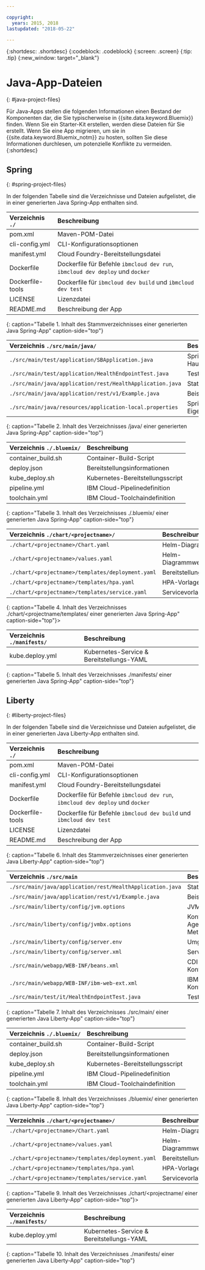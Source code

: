 ```yaml
---

copyright:
  years: 2015, 2018
lastupdated: "2018-05-22"

---
```


{:shortdesc: .shortdesc}
{:codeblock: .codeblock}
{:screen: .screen}
{:tip: .tip}
{:new_window: target="_blank"}

# Java-App-Dateien
{: #java-project-files}

Für Java-Apps stellen die folgenden Informationen einen Bestand der Komponenten dar, die Sie typischerweise in {{site.data.keyword.Bluemix}} finden. Wenn Sie ein Starter-Kit erstellen, werden diese Dateien für Sie erstellt. Wenn Sie eine App migrieren, um sie in {{site.data.keyword.Bluemix_notm}} zu hosten, sollten Sie diese Informationen durchlesen, um potenzielle Konflikte zu vermeiden. 
{:shortdesc}

## Spring
{: #spring-project-files}

In der folgenden Tabelle sind die Verzeichnisse und Dateien aufgelistet, die in einer generierten Java Spring-App enthalten sind.

| Verzeichnis `./`                                  | Beschreibung                       |
|:------------------------------------------------|:------------------------------------------|
| pom.xml | Maven-POM-Datei |
| cli-config.yml | CLI-Konfigurationsoptionen |
| manifest.yml | Cloud Foundry-Bereitstellungsdatei |
| Dockerfile |Dockerfile für Befehle `ibmcloud dev run`, `ibmcloud dev deploy` und `docker` |
| Dockerfile-tools | Dockerfile für `ibmcloud dev build` und `ibmcloud dev test` |
| LICENSE | Lizenzdatei |
| README.md | Beschreibung der App |
{: caption="Tabelle 1. Inhalt des Stammverzeichnisses einer generierten Java Spring-App" caption-side="top"}

| Verzeichnis `./src/main/java/` | Beschreibung                       |
|:------------------------------------------------|:------------------------------------------|
| `./src/main/test/application/SBApplication.java` | Spring-Hauptanwendung |
| `./src/main/test/application/HealthEndpointTest.java` | Tests |
| `./src/main/java/application/rest/HealthApplication.java` | Statusendpunkt |
| `./src/main/java/application/rest/v1/Example.java` | Beispielcode |
| `./src/main/java/resources/application-local.properties` | Spring-Eigenschaften |
{: caption="Tabelle 2. Inhalt des Verzeichnisses /java/ einer generierten Java Spring-App" caption-side="top"}

| Verzeichnis `./.bluemix/` | Beschreibung |
|:------------------------------------------------|:------------------------------------------|
| container_build.sh | Container-Build-Script |
| deploy.json | Bereitstellungsinformationen |
| kube_deploy.sh | Kubernetes-Bereitstellungsscript |
| pipeline.yml | IBM Cloud-Pipelinedefinition |
| toolchain.yml | IBM Cloud-Toolchaindefinition |
{: caption="Tabelle 3. Inhalt des Verzeichnisses ./.bluemix/ einer generierten Java Spring-App" caption-side="top"}

| Verzeichnis `./chart/<projectname>/` | Beschreibung |
|:------------------------------------------------|:------------------------------------------|
| `./chart/<projectname>/Chart.yaml` | Helm-Diagramm |
| `./chart/<projectname>/values.yaml` | Helm-Diagrammwerte |
| `./chart/<projectname>/templates/deployment.yaml` | Bereitstellungsvorlage |
| `./chart/<projectname>/templates/hpa.yaml` | HPA-Vorlage |
| `./chart/<projectname>/templates/service.yaml` | Servicevorlage |
{: caption="Tabelle 4. Inhalt des Verzeichnisses ./chart/<projectname/templates/ einer generierten Java Spring-App" caption-side="top"}>

| Verzeichnis `./manifests/` | Beschreibung |
|:------------------------------------------------|:------------------------------------------|
| kube.deploy.yml | Kubernetes-Service & Bereitstellungs-YAML |
{: caption="Tabelle 5. Inhalt des Verzeichnisses ./manifests/ einer generierten Java Spring-App" caption-side="top"}

## Liberty
{: #liberty-project-files}

In der folgenden Tabelle sind die Verzeichnisse und Dateien aufgelistet, die in einer generierten Java Liberty-App enthalten sind.

| Verzeichnis `./`                                  | Beschreibung                       |
|:------------------------------------------------|:------------------------------------------|
| pom.xml | Maven-POM-Datei |
| cli-config.yml | CLI-Konfigurationsoptionen |
| manifest.yml | Cloud Foundry-Bereitstellungsdatei |
| Dockerfile |Dockerfile für Befehle `ibmcloud dev run`, `ibmcloud dev deploy` und `docker` |
| Dockerfile-tools | Dockerfile für Befehle `ibmcloud dev build` und `ibmcloud dev test` |
| LICENSE | Lizenzdatei |
| README.md | Beschreibung der App |
{: caption="Tabelle 6. Inhalt des Stammverzeichnisses einer generierten Java Liberty-App" caption-side="top"}

| Verzeichnis `./src/main` | Beschreibung |
|:------------------------------------------------|:------------------------------------------|
| `./src/main/java/application/rest/HealthApplication.java` | Statusendpunkt |
| `./src/main/java/application/rest/v1/Example.java` | Beispielcode |
| `./src/main/liberty/config/jvm.options` | JVM-Optionen |
| `./src/main/liberty/config/jvmbx.options` | Konfiguration des Agenten für Java-Metriken |
| `./src/main/liberty/config/server.env` | Umgebungsvariablen |
| `./src/main/liberty/config/server.xml` | Serverkonfiguration |
| `./src/main/webapp/WEB-INF/beans.xml` | CDI-Bean-Konfiguration |
| `./src/main/webapp/WEB-INF/ibm-web-ext.xml` | IBM Web-App-Konfiguration |
| `./src/main/test/it/HealthEndpointTest.java` | Tests |
{: caption="Tabelle 7. Inhalt des Verzeichnisses ./src/main/ einer generierten Java Liberty-App" caption-side="top"}

| Verzeichnis `./.bluemix/` | Beschreibung |
|:------------------------------------------------|:------------------------------------------|
| container_build.sh | Container-Build-Script |
| deploy.json | Bereitstellungsinformationen |
| kube_deploy.sh | Kubernetes-Bereitstellungsscript |
| pipeline.yml | IBM Cloud-Pipelinedefinition |
| toolchain.yml | IBM Cloud-Toolchaindefinition |
{: caption="Tabelle 8. Inhalt des Verzeichnisses ./bluemix/ einer generierten Java Liberty-App" caption-side="top"}

| Verzeichnis `./chart/<projectname>/` | Beschreibung |
|:------------------------------------------------|:------------------------------------------|
| `./chart/<projectname>/Chart.yaml` | Helm-Diagramm |
| `./chart/<projectname>/values.yaml` | Helm-Diagrammwerte |
| `./chart/<projectname>/templates/deployment.yaml` | Bereitstellungsvorlage |
| `./chart/<projectname>/templates/hpa.yaml` | HPA-Vorlage |
| `./chart/<projectname>/templates/service.yaml` | Servicevorlage |
{: caption="Tabelle 9. Inhalt des Verzeichnisses ./chart/<projectname/ einer generierten Java Liberty-App" caption-side="top"}>

| Verzeichnis `./manifests/` | Beschreibung |
|:------------------------------------------------|:------------------------------------------|
| kube.deploy.yml | Kubernetes-Service & Bereitstellungs-YAML |
{: caption="Tabelle 10. Inhalt des Verzeichnisses ./manifests/ einer generierten Java Liberty-App" caption-side="top"}
